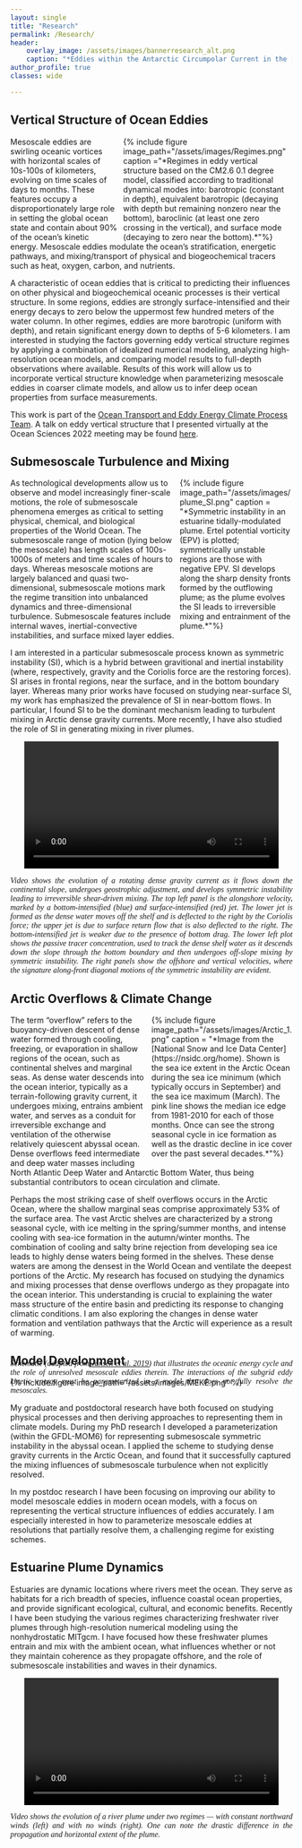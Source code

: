 ```yaml
---
layout: single
title: "Research"
permalink: /Research/
header:
    overlay_image: /assets/images/bannerresearch_alt.png
    caption: "*Eddies within the Antarctic Circumpolar Current in the [NeverWorld2](https://doi.org/10.5194/gmd-15-6567-2022) model.*"
author_profile: true
classes: wide

---
```

## Vertical Structure of Ocean Eddies

<div style="width:60%;  padding-left: 10px; float:right">
    {% include figure image_path="/assets/images/Regimes.png" caption ="*Regimes in eddy vertical structure based on the CM2.6 0.1 degree model, classified according to traditional dynamical modes into: barotropic (constant in depth), equivalent barotropic (decaying with depth but remaining nonzero near the bottom), baroclinic (at least one zero crossing in the vertical), and surface mode (decaying to zero near the bottom).*"%}
</div>
Mesoscale eddies are swirling oceanic vortices with horizontal scales of 10s-100s of kilometers, evolving on time scales of days to months. These features occupy a disproportionately large role in setting the global ocean state and contain about 90% of the ocean’s kinetic energy. Mesoscale eddies modulate the ocean’s stratification, energetic pathways, and mixing/transport of physical and biogeochemical tracers such as heat, oxygen, carbon, and nutrients. 

A characteristic of ocean eddies that is critical to predicting their influences on other physical and biogeochemical oceanic processes is their vertical structure. In some regions, eddies are strongly surface-intensified and their energy decays to zero below the uppermost few hundred meters of the water column. In other regimes, eddies are more barotropic (uniform with depth), and retain significant energy down to depths of 5-6 kilometers. I am interested in studying the factors governing eddy vertical structure regimes by applying a combination of idealized numerical modeling, analyzing high-resolution ocean models, and comparing model results to full-depth observations where available. Results of this work will allow us to incorporate vertical structure knowledge when parameterizing mesoscale eddies in coarser climate models, and allow us to infer deep ocean properties from surface measurements. 

This work is part of the [Ocean Transport and Eddy Energy Climate Process Team]( https://ocean-eddy-cpt.github.io/). 
A talk on eddy vertical structure that I presented virtually at the Ocean Sciences 2022 meeting may be found [here](https://www.youtube.com/watch?v=BolUfp-Q8MQ&ab_channel=Zannalab-Climate%26OceanPhysics).

## Submesoscale Turbulence and Mixing
<div style="width:40%;  padding-left: 10px; float:right">
    {% include figure image_path="/assets/images/plume_SI.png" caption = "*Symmetric instability in an estuarine tidally-modulated plume. Ertel potential vorticity (EPV) is plotted; symmetrically unstable regions are those with negative EPV. SI develops along the sharp density fronts formed by the outflowing plume; as the plume evolves the SI leads to irreversible mixing and entrainment of the plume.*"%}
</div>
As technological developments allow us to observe and model increasingly finer-scale motions, the role of submesoscale phenomena emerges as critical to setting physical, chemical, and biological properties of the World Ocean. The submesoscale range of motion (lying below the mesoscale) has length scales of 100s-1000s of meters and time scales of hours to days. Whereas mesoscale motions are largely balanced and quasi two-dimensional, submesoscale motions mark the regime transition into unbalanced dynamics and three-dimensional turbulence. Submesoscale features include internal waves, inertial-convective instabilities, and surface mixed layer eddies. 

I am interested in a particular submesoscale process known as symmetric instability (SI), which is a hybrid between gravitional and inertial instability (where, respectively, gravity and the Coriolis force are the restoring forces). SI arises in frontal regions, near the surface, and in the bottom boundary layer. Whereas many prior works have focused on studying near-surface SI, my work has emphasized the prevalence of SI in near-bottom flows. In particular, I found SI to be the dominant mechanism leading to turbulent mixing in Arctic dense gravity currents. More recently, I have also studied the role of SI in generating mixing in river plumes.

<center>
<video width="90%" height="auto" max-height="100%" controls="controls">
  <source src="/assets/images/SIoverflow.mp4" type="video/mp4">
</video>
</center>
<p style="font-family:caption-font-family; font-size:type-size-6; margin-bottom: 0.5em; text-align:justify"><i>Video shows the evolution of a rotating dense gravity current as it flows down the continental slope, undergoes geostrophic adjustment, and develops symmetric instability leading to irreversible shear-driven mixing. The top left panel is the alongshore velocity, marked by a bottom-intensified (blue) and surface-intensified (red) jet. The lower jet is formed as the dense water moves off the shelf and is deflected to the right by the Coriolis force; the upper jet is due to surface return flow that is also deflected to the right. The bottom-intensified jet is weaker due to the presence of bottom drag. The lower left plot shows the passive tracer concentration, used to track the dense shelf water as it descends down the slope through the bottom boundary and then undergoes off-slope mixing by symmetric instability. The right panels show the offshore and vertical velocities, where the signature along-front diagonal motions of the symmetric instability are evident.</i>
</p>


## Arctic Overflows & Climate Change

<div style="width:50%;  padding-left: 10px; padding-bottom: 1%; float:right">
    {% include figure image_path="/assets/images/Arctic_1.png" caption = "*Image from the  [National Snow and Ice Data Center](https://nsidc.org/home). Shown is the sea ice extent in the Arctic Ocean during the sea ice minimum (which typically occurs in September) and the sea ice maximum (March). The pink line shows the median ice edge from 1981-2010 for each of those months. Once can see the strong seasonal cycle in ice formation as well as the drastic decline in ice cover over the past several decades.*"%}
</div>
The term “overflow” refers to the buoyancy-driven descent of dense water formed through cooling, freezing, or evaporation in shallow regions of the ocean, such as continental shelves and marginal seas. As dense water descends into the ocean interior, typically as a terrain-following gravity current, it undergoes mixing, entrains ambient water, and serves as a conduit for irreversible exchange and ventilation of the otherwise relatively quiescent abyssal ocean. Dense overflows feed intermediate and deep water masses including North Atlantic Deep Water and Antarctic Bottom Water, thus being substantial contributors to ocean circulation and climate. 

Perhaps the most striking case of shelf overflows occurs in the Arctic Ocean, where the shallow marginal seas comprise approximately 53% of the surface area. The vast Arctic shelves are characterized by a strong seasonal cycle, with ice melting in the spring/summer months, and intense cooling with sea-ice formation in the autumn/winter months. The combination of cooling and salty brine rejection from developing sea ice leads to highly dense waters being formed in the shelves. These dense waters are among the densest in the World Ocean and ventilate the deepest portions of the Arctic. My research has focused on studying the dynamics and mixing processes that dense overflows undergo as they propagate into the ocean interior. This understanding is crucial to explaining the water mass structure of the entire basin and predicting its response to changing climatic conditions. I am also exploring the changes in dense water formation and ventilation pathways that the Arctic will experience as a result of warming. 

## Model Development
<div style="width:100%; float:center">
    {% include figure image_path="/assets/images/MEKE.png" %}
</div>
<p style=" margin-top: -50px; font-family:caption-font-family; font-size:type-size-6; text-align:justify">
<i>Schematic (adapted from <a href="https://doi.org/10.1029/2019MS001750">Jansen et al. 2019</a>) that illustrates the oceanic energy cycle and the role of unresolved mesoscale eddies therein. The interactions of the subgrid eddy kinetic energy must be parameterized in a model that does not fully resolve the mesoscales.</i>
</p>
My graduate and postdoctoral research have both focused on studying physical processes and then deriving approaches to representing them in climate models. During my PhD research I developed a parameterization (within the GFDL-MOM6) for representing submesoscale symmetric instability in the abyssal ocean. I applied the scheme to studying dense gravity currents in the Arctic Ocean, and found that it successfully captured the mixing influences of submesoscale turbulence when not explicitly resolved. 

In my postdoc research I have been focusing on improving our ability to model mesoscale eddies in modern ocean models, with a focus on representing the vertical structure influences of eddies accurately. I am especially interested in how to parameterize mesoscale eddies at resolutions that partially resolve them, a challenging regime for existing schemes. 

## Estuarine Plume Dynamics
Estuaries are dynamic locations where rivers meet the ocean. They serve as habitats for a rich breadth of species, influence coastal ocean properties, and provide significant ecological, cultural, and economic benefits. Recently I have been studying the various regimes characterizing freshwater river plumes through high-resolution numerical modeling using the nonhydrostatic MITgcm. I have focused how these freshwater plumes entrain and mix with the ambient ocean, what influences whether or not they maintain coherence as they propagate offshore, and the role of submesoscale instabilities and waves in their dynamics.

<center>
<video width="90%" height="auto" max-height="100%" controls="controls">
  <source src="/assets/images/plume_video.mp4" type="video/mp4">
</video>
</center>
<p style="font-family:caption-font-family; font-size:type-size-6; margin-bottom: 0.5em; text-align:justify"><i>Video shows the evolution of a river plume under two regimes — with constant northward winds (left) and with no winds (right). One can note the drastic difference in the propagation and horizontal extent of the plume. </i>
</p>
